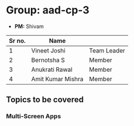 # Group: aad-cp-3

* **PM:** Shivam

|Sr no.|Name||
|-|-|-|
|1|Vineet Joshi| Team Leader|
|2|Bernotsha S|Member|
|3|Anukrati Rawal|Member|
|4|Amit Kumar Mishra|Member|


## Topics to be covered

### Multi-Screen Apps
